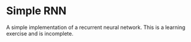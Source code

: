# Simple RNN
A simple implementation of a recurrent neural network.
This is a learning exercise and is incomplete.
